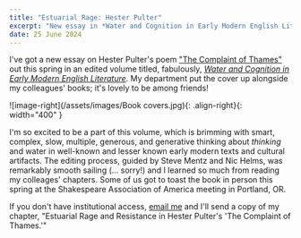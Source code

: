 ```yaml
---
title: "Estuarial Rage: Hester Pulter"
excerpt: "New essay in *Water and Cognition in Early Modern English Literature*"
date: 25 June 2024
---
```


I've got a new essay on Hester Pulter's poem ["The Complaint of Thames"](https://pulterproject.northwestern.edu/poems/ee/the-complaint-of-thames-1647/) out this spring in an edited volume titled, fabulously, [*Water and Cognition in Early Modern English Literature*](https://www.aup.nl/en/book/9789463724791/water-and-cognition-in-early-modern-english-literature). My department put the cover up alongside my colleagues' books; it's lovely to be among friends!

![image-right](/assets/images/Book covers.jpg){: .align-right}{: width="400" }

I'm so excited to be a part of this volume, which is brimming with smart, complex, slow, multiple, generous, and generative thinking about *thinking* and water in well-known and lesser known early modern texts and cultural artifacts. The editing process, guided by Steve Mentz and Nic Helms, was remarkably smooth sailing (... sorry!) and I learned so much from reading my colleages' chapters. Some of us got to toast the book in person this spring at the Shakespeare Association of America meeting in Portland, OR. 

If you don't have institutional access, [email me](https://dyanijt.github.io/about/) and I'll send a copy of my chapter, "Estuarial Rage and Resistance in Hester Pulter's 'The Complaint of Thames.'"
